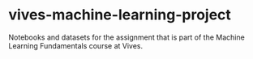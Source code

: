 # vives-machine-learning-project
Notebooks and datasets for the assignment that is part of the Machine Learning Fundamentals course at Vives.
